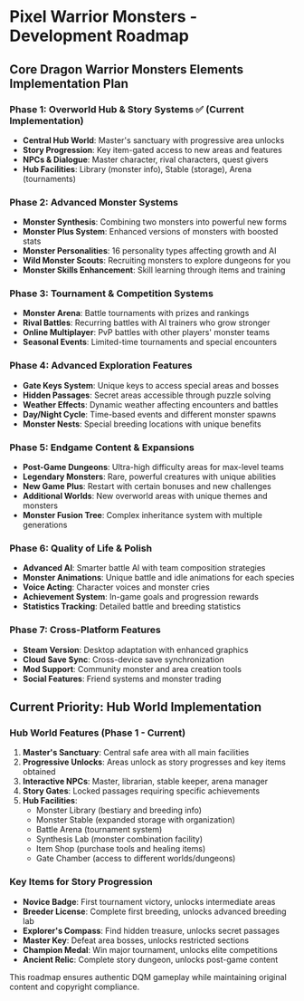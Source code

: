 # Pixel Warrior Monsters - Development Roadmap

## Core Dragon Warrior Monsters Elements Implementation Plan

### Phase 1: Overworld Hub & Story Systems ✅ (Current Implementation)
- **Central Hub World**: Master's sanctuary with progressive area unlocks
- **Story Progression**: Key item-gated access to new areas and features
- **NPCs & Dialogue**: Master character, rival characters, quest givers
- **Hub Facilities**: Library (monster info), Stable (storage), Arena (tournaments)

### Phase 2: Advanced Monster Systems
- **Monster Synthesis**: Combining two monsters into powerful new forms
- **Monster Plus System**: Enhanced versions of monsters with boosted stats
- **Monster Personalities**: 16 personality types affecting growth and AI
- **Wild Monster Scouts**: Recruiting monsters to explore dungeons for you
- **Monster Skills Enhancement**: Skill learning through items and training

### Phase 3: Tournament & Competition Systems
- **Monster Arena**: Battle tournaments with prizes and rankings
- **Rival Battles**: Recurring battles with AI trainers who grow stronger
- **Online Multiplayer**: PvP battles with other players' monster teams
- **Seasonal Events**: Limited-time tournaments and special encounters

### Phase 4: Advanced Exploration Features
- **Gate Keys System**: Unique keys to access special areas and bosses
- **Hidden Passages**: Secret areas accessible through puzzle solving
- **Weather Effects**: Dynamic weather affecting encounters and battles
- **Day/Night Cycle**: Time-based events and different monster spawns
- **Monster Nests**: Special breeding locations with unique benefits

### Phase 5: Endgame Content & Expansions
- **Post-Game Dungeons**: Ultra-high difficulty areas for max-level teams
- **Legendary Monsters**: Rare, powerful creatures with unique abilities
- **New Game Plus**: Restart with certain bonuses and new challenges
- **Additional Worlds**: New overworld areas with unique themes and monsters
- **Monster Fusion Tree**: Complex inheritance system with multiple generations

### Phase 6: Quality of Life & Polish
- **Advanced AI**: Smarter battle AI with team composition strategies
- **Monster Animations**: Unique battle and idle animations for each species
- **Voice Acting**: Character voices and monster cries
- **Achievement System**: In-game goals and progression rewards
- **Statistics Tracking**: Detailed battle and breeding statistics

### Phase 7: Cross-Platform Features
- **Steam Version**: Desktop adaptation with enhanced graphics
- **Cloud Save Sync**: Cross-device save synchronization
- **Mod Support**: Community monster and area creation tools
- **Social Features**: Friend systems and monster trading

## Current Priority: Hub World Implementation

### Hub World Features (Phase 1 - Current)
1. **Master's Sanctuary**: Central safe area with all main facilities
2. **Progressive Unlocks**: Areas unlock as story progresses and key items obtained
3. **Interactive NPCs**: Master, librarian, stable keeper, arena manager
4. **Story Gates**: Locked passages requiring specific achievements
5. **Hub Facilities**:
   - Monster Library (bestiary and breeding info)
   - Monster Stable (expanded storage with organization)
   - Battle Arena (tournament system)
   - Synthesis Lab (monster combination facility)
   - Item Shop (purchase tools and healing items)
   - Gate Chamber (access to different worlds/dungeons)

### Key Items for Story Progression
- **Novice Badge**: First tournament victory, unlocks intermediate areas
- **Breeder License**: Complete first breeding, unlocks advanced breeding lab
- **Explorer's Compass**: Find hidden treasure, unlocks secret passages
- **Master Key**: Defeat area bosses, unlocks restricted sections
- **Champion Medal**: Win major tournament, unlocks elite competitions
- **Ancient Relic**: Complete story dungeon, unlocks post-game content

This roadmap ensures authentic DQM gameplay while maintaining original content and copyright compliance.